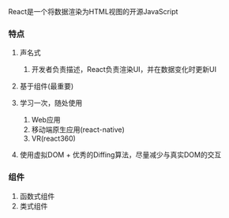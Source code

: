 React是一个将数据渲染为HTML视图的开源JavaScript

### 特点

1. 声名式
   1. 开发者负责描述，React负责渲染UI，并在数据变化时更新UI
2. 基于组件(最重要) 
3. 学习一次，随处使用
   1. Web应用
   2. 移动端原生应用(react-native)
   3. VR(react360)

4. 使用虚拟DOM + 优秀的Diffing算法，尽量减少与真实DOM的交互



### 组件

1. 函数式组件
2. 类式组件

